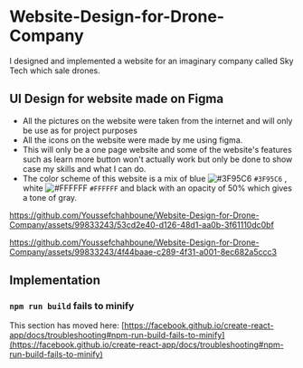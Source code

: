# Website-Design-for-Drone-Company
I designed and implemented a website for an imaginary company called Sky Tech which sale drones.

## UI Design for website made on Figma

- All the pictures on the website were taken from the internet and will only be use as for project purposes
- All the icons on the website were made by me using figma.
- This will only be a one page website and some of the website's features such as learn more button won't actually work but only be done to show case my skills and what I can do.
- The color scheme of this website is a mix of blue ![#3F95C6](https://placehold.co/15x15/3F95C6/3F95C6.png) `#3F95C6` , white ![#FFFFFF](https://placehold.co/15x15/FFFFFF/FFFFFF.png) `#FFFFFF` and black with an opacity of 50% which gives a tone of gray.
  
https://github.com/Youssefchahboune/Website-Design-for-Drone-Company/assets/99833243/53cd2e40-d126-48d1-aa0b-3f61110dc0bf

https://github.com/Youssefchahboune/Website-Design-for-Drone-Company/assets/99833243/4f44baae-c289-4f31-a001-8ec682a5ccc3


## Implementation

### `npm run build` fails to minify

This section has moved here: [https://facebook.github.io/create-react-app/docs/troubleshooting#npm-run-build-fails-to-minify](https://facebook.github.io/create-react-app/docs/troubleshooting#npm-run-build-fails-to-minify)
